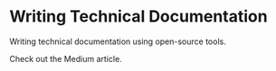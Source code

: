 # Writing Technical Documentation
Writing technical documentation using open-source tools.

Check out the Medium article.
